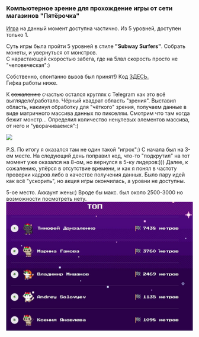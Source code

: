 ### Компьютерное зрение для прохождение игры от сети магазинов "Пятёрочка"

[Игра](https://racing.5ka.ru) на данный момент доступна частично. Из 5 уровней, доступен только 1.

Суть игры была пройти 5 уровней в стиле **"Subway Surfers"**. Собрать монеты, и
увернуться от монстров.   
С нарастающей скоростью забега, где на 5лвл
скорость просто не "человеческая":)

Собственно, спонтанно вызов был принят!) Код [ЗДЕСЬ.](./vision.py)  
Гифка работы ниже.  

К ~~сожалению~~ счастью остался кругляк с Telegram как это всё выглядело\работало.
Чёрный квадрат область "зрения". Выставил область, накинул 
обработку для "чёткого" зрения, получаем данные в виде матричного массива данных
по пикселям. Смотрим что там когда бежит монстр... Определил количество ненулевых 
элементов массива, от него и "уворачиваемся":)

![](./files/vision_5ka.gif)  

P.S. По итогу я оказался там не один такой "игрок":) С начала был на 3-ем месте.
На следующий день поправил код, что-то "подкрутил" на тот момент уже оказался 
на 8-ом, но вернулся в 5-ку лидеров:))) Далее, к сожалению, упёрся в отсутствие 
времени, и как я понял в частоту проверки кадров либо в качестве получения данных.
Было пару идей как всё "ускорить", но акция игры окончилась, а уровни не доступны.

5-ое место. Аккаунт жены:) Вроде бы макс. был около 2500-3000 но возможности
посмотреть нету.
![](./files/photo_5ka.jpg)

